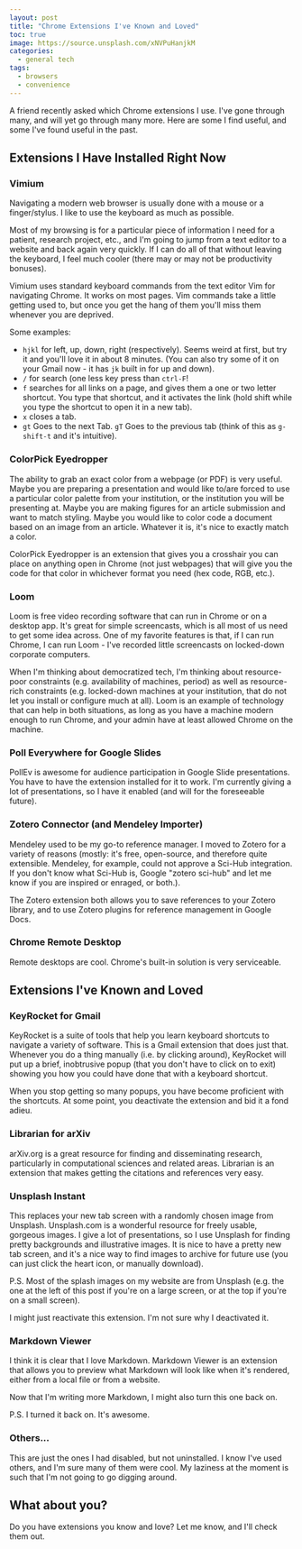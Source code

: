 ```yaml
---
layout: post
title: "Chrome Extensions I've Known and Loved"
toc: true
image: https://source.unsplash.com/xNVPuHanjkM
categories:
  - general tech
tags:
  - browsers
  - convenience
---
```


A friend recently asked which Chrome extensions I use.
I've gone through many, and will yet go through many more.
Here are some I find useful, and some I've found useful in the past.

## Extensions I Have Installed Right Now

### Vimium

Navigating a modern web browser is usually done with a mouse or a finger/stylus.
I like to use the keyboard as much as possible.

Most of my browsing is for a particular piece of information I need for a patient, research project, etc.,
and I'm going to jump from a text editor to a website and back again very quickly.
If I can do all of that without leaving the keyboard, I feel much cooler (there may or may not be productivity bonuses).

Vimium uses standard keyboard commands from the text editor Vim for navigating Chrome.
It works on most pages.
Vim commands take a little getting used to,
but once you get the hang of them you'll miss them
whenever you are deprived.

Some examples:
- `hjkl` for left, up, down, right (respectively). Seems weird at first, but try it and you'll love it in about 8 minutes. (You can also try some of it on your Gmail now - it has `jk` built in for up and down).
- `/` for search (one less key press than `ctrl-F`!
- `f` searches for all links on a page, and gives them a one or two letter shortcut. You type that shortcut, and it activates the link (hold shift while you type the shortcut to open it in a new tab).
- `x` closes a tab.
- `gt` Goes to the next Tab. `gT` Goes to the previous tab (think of this as `g-shift-t` and it's intuitive).

### ColorPick Eyedropper

The ability to grab an exact color from a webpage (or PDF) is very useful.
Maybe you are preparing a presentation and would like to/are forced to use a particular color palette from your institution, or the institution you will be presenting at.
Maybe you are making figures for an article submission and want to match styling.
Maybe you would like to color code a document based on an image from an article.
Whatever it is, it's nice to exactly match a color.

ColorPick Eyedropper is an extension that gives you a crosshair you can place on anything open in Chrome (not just webpages)
that will give you the code for that color in whichever format you need
(hex code, RGB, etc.).

### Loom

Loom is free video recording software that can run in Chrome or on a desktop app.
It's great for simple screencasts, which is all most of us need to get some idea across.
One of my favorite features is that, if I can run Chrome, I can run Loom - I've recorded little screencasts on locked-down corporate computers.

When I'm thinking about democratized tech,
I'm thinking about resource-poor constraints
(e.g. availability of machines, period)
as well as resource-rich constraints
(e.g. locked-down machines at your institution,
that do not let you install or configure much at all).
Loom is an example of technology that can help in both situations,
as long as you have a machine modern enough to run Chrome,
and your admin have at least allowed Chrome on the machine.


### Poll Everywhere for Google Slides

PollEv is awesome for audience participation in Google Slide presentations.
You have to have the extension installed for it to work.
I'm currently giving a lot of presentations, so I have it enabled
(and will for the foreseeable future).

### Zotero Connector (and Mendeley Importer)

Mendeley used to be my go-to reference manager.
I moved to Zotero for a variety of reasons
(mostly: it's free, open-source, and therefore quite extensible.
Mendeley, for example, could not approve a Sci-Hub integration.
If you don't know what Sci-Hub is, Google "zotero sci-hub" and let me know if you are inspired or enraged, or both.).

The Zotero extension both allows you to save references to your Zotero library,
and to use Zotero plugins for reference management in Google Docs.

### Chrome Remote Desktop

Remote desktops are cool. Chrome's built-in solution is very serviceable.

## Extensions I've Known and Loved

### KeyRocket for Gmail

KeyRocket is a suite of tools that help you learn keyboard shortcuts to navigate a variety of software.
This is a Gmail extension that does just that.
Whenever you do a thing manually (i.e. by clicking around),
KeyRocket will put up a brief, inobtrusive popup
(that you don't have to click on to exit)
showing you how you could have done that with a keyboard shortcut.

When you stop getting so many popups, you have become proficient with the shortcuts. At some point, you deactivate the extension and bid it a fond adieu.

### Librarian for arXiv

arXiv.org is a great resource for finding and disseminating
research, particularly in computational sciences and related areas.
Librarian is an extension that makes getting the citations and references very easy.

### Unsplash Instant

This replaces your new tab screen with a randomly chosen image from Unsplash.
Unsplash.com is a wonderful resource for freely usable, gorgeous images.
I give a lot of presentations, so I use Unsplash for finding pretty backgrounds and illustrative images.
It is nice to have a pretty new tab screen, and it's a nice way to find images to archive for future use (you can just click the heart icon, or manually download).

P.S. Most of the splash images on my website are from Unsplash (e.g. the one at the left of this post if you're on a large screen, or at the top if you're on a small screen).

I might just reactivate this extension. I'm not sure why I deactivated it.

### Markdown Viewer

I think it is clear that I love Markdown.
Markdown Viewer is an extension that allows you to preview
what Markdown will look like when it's rendered,
either from a local file or from a website.

Now that I'm writing more Markdown, I might also turn this one back on.

P.S. I turned it back on. It's awesome.

### Others...

This are just the ones I had disabled, but not uninstalled.
I know I've used others, and I'm sure many of them were cool.
My laziness at the moment is such that I'm not going to go digging around.

## What about you?

Do you have extensions you know and love?
Let me know, and I'll check them out.
